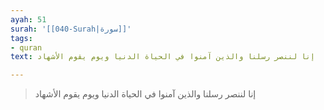 ```yaml
---
ayah: 51
surah: '[[040-Surah|سورة]]'
tags:
- quran
text: إنا لننصر رسلنا والذين آمنوا في الحياة الدنيا ويوم يقوم الأشهاد

---
```

> إنا لننصر رسلنا والذين آمنوا في الحياة الدنيا ويوم يقوم الأشهاد

